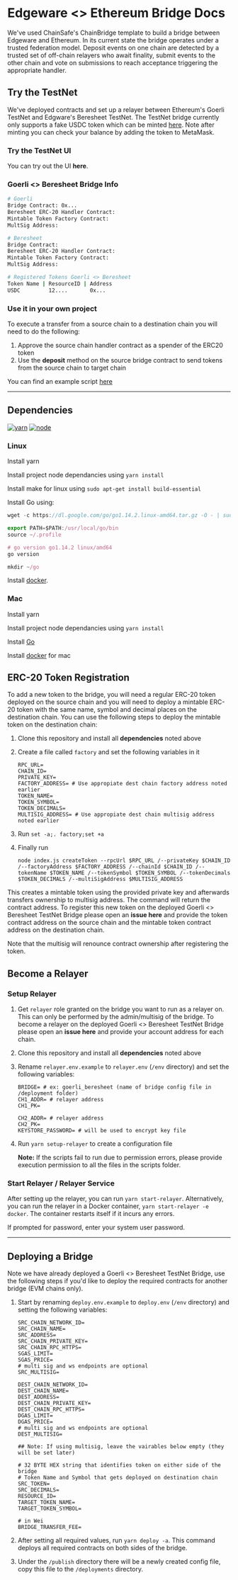 # Edgeware <> Ethereum Bridge Docs

We've used ChainSafe's ChainBridge template to build a bridge between Edgeware and Ethereum. In its current state the bridge operates under a trusted federation model. Deposit events on one chain are detected by a trusted set of off-chain relayers who await finality, submit events to the other chain and vote on submissions to reach acceptance triggering the appropriate handler.

## Try the TestNet

We've deployed contracts and set up a relayer between Ethereum's Goerli TestNet and  Edgware's Beresheet TestNet. The TestNet bridge currently only supports a fake USDC token which can be minted [here](https://goerli.etherscan.io/address/0x76D60f8eC8a1A7adccE74915394644C589fB12f6#writeContract). Note after minting you can check your balance by adding the token to MetaMask.

### Try the TestNet UI

You can try out the UI **here**. 

### Goerli <> Beresheet Bridge Info

```bash
# Goerli 
Bridge Contract: 0x...
Beresheet ERC-20 Handler Contract:
Mintable Token Factory Contract:
MultSig Address:

# Beresheet 
Bridge Contract:
Beresheet ERC-20 Handler Contract:
Mintable Token Factory Contract:
MultSig Address: 

# Registered Tokens Goerli <> Beresheet
Token Name | ResourceID | Address
USDC         12....       0x... 

```

### Use it in your own project

To execute a transfer from a source chain to a destination chain you will need to do the following:

1. Approve the source chain handler contract as a spender of the ERC20 token
2. Use the **deposit** method on the source bridge contract to send tokens from the source chain to target chain

You can find an example script [here](https://github.com/dtradeorg/usdc-bridge/blob/master/cli/bridgeTokenTransfer.js)

---

## Dependencies
[![yarn](https://img.shields.io/npm/v/yarn?label=yarn)](#) 
[![node](https://img.shields.io/npm/v/node?label=node)](#) 

### Linux

Install yarn

Install project node dependancies using `yarn install`

Install make for linux using `sudo apt-get install build-essential`

Install Go using: 

```jsx
wget -c https://dl.google.com/go/go1.14.2.linux-amd64.tar.gz -O - | sudo tar -xz -C /usr/local

export PATH=$PATH:/usr/local/go/bin
source ~/.profile

# go version go1.14.2 linux/amd64
go version

mkdir ~/go
```

Install [docker](https://docs.docker.com/engine/install/ubuntu/).

### Mac

Install yarn

Install project node dependancies using `yarn install`

Install [Go](https://jimkang.medium.com/install-go-on-mac-with-homebrew-5fa421fc55f5)

Install [docker](https://docs.docker.com/docker-for-mac/install/) for mac

## ERC-20 Token Registration

To add a new token to the bridge, you will need a regular ERC-20 token deployed on the source chain and you will need to deploy a mintable ERC-20 token with the same name, symbol and decimal places on the destination chain. You can use the following steps to deploy the mintable token on the destination chain:

1. Clone this repository and install all **dependencies** noted above
2. Create a file called `factory` and set the following variables in it

    ```
    RPC_URL=
    CHAIN_ID=
    PRIVATE_KEY=
    FACTORY_ADDRESS= # Use appropiate dest chain factory address noted earlier
    TOKEN_NAME=
    TOKEN_SYMBOL=
    TOKEN_DECIMALS=
    MULTISIG_ADDRESS= # Use appropiate dest chain multisig address noted earlier
    ```

3. Run `set -a;. factory;set +a`
4. Finally run

    ```
    node index.js createToken --rpcUrl $RPC_URL /--privateKey $CHAIN_ID /--factoryAddress $FACTORY_ADDRESS /--chainId $CHAIN_ID /--tokenName $TOKEN_NAME /--tokenSymbol $TOKEN_SYMBOL /--tokenDecimals $TOKEN_DECIMALS /--multiSigAddress $MULTISIG_ADDRESS
    ```

This creates a mintable token using the provided private key and afterwards transfers ownership to multisig address.  The command will return the contract address. 
To register this new token on the deployed Goerli <> Beresheet TestNet Bridge please open an **issue here** and provide the token contract address on the source chain and the mintable token contract address on the destination chain.

Note that the multisig will renounce contract ownership after registering the token.

## Become a Relayer

### Setup Relayer

1. Get `relayer` role granted on the bridge you want to run as a relayer on.  This can only be performed by the admin/multisig of the bridge. 
To become a relayer on the deployed Goerli <> Beresheet TestNet Bridge please open an **issue here** and provide your account address for each chain.
2. Clone this repository and install all **dependencies** noted above
3. Rename `relayer.env.example` to `relayer.env` (`/env` directory) and set the following variables:

    ```
    BRIDGE= # ex: goerli_beresheet (name of bridge config file in /deployment folder)
    CH1_ADDR= # relayer address
    CH1_PK= 

    CH2_ADDR= # relayer address
    CH2_PK=
    KEYSTORE_PASSWORD= # will be used to encrypt key file
    ```

4. Run `yarn setup-relayer` to create a configuration file

    **Note:** If the scripts fail to run due to permission errors, please provide execution permission to all the files in the scripts folder.

### Start Relayer / Relayer Service

After setting up the relayer, you can run `yarn start-relayer`. Alternatively, you can run the relayer in a Docker container,  `yarn start-relayer -e docker`. The container restarts itself if it incurs any errors. 

If prompted for password, enter your system user password.

---

## Deploying a Bridge

Note we have already deployed a Goerli <> Beresheet TestNet Bridge, use the following steps if you'd like to deploy the required contracts for another bridge (EVM chains only). 

1. Start by renaming `deploy.env.example` to `deploy.env` (`/env` directory) and setting the following variables:

    ```
    SRC_CHAIN_NETWORK_ID=
    SRC_CHAIN_NAME=
    SRC_ADDRESS=
    SRC_CHAIN_PRIVATE_KEY=
    SRC_CHAIN_RPC_HTTPS=
    SGAS_LIMIT=
    SGAS_PRICE=
    # multi sig and ws endpoints are optional
    SRC_MULTISIG=

    DEST_CHAIN_NETWORK_ID=
    DEST_CHAIN_NAME=
    DEST_ADDRESS=
    DEST_CHAIN_PRIVATE_KEY=
    DEST_CHAIN_RPC_HTTPS=
    DGAS_LIMIT=
    DGAS_PRICE=
    # multi sig and ws endpoints are optional
    DEST_MULTISIG=

    ## Note: If using multisig, leave the vairables below empty (they will be set later)

    # 32 BYTE HEX string that identifies token on either side of the bridge
    # Token Name and Symbol that gets deployed on destination chain
    SRC_TOKEN=
    SRC_DECIMALS=
    RESOURCE_ID=
    TARGET_TOKEN_NAME=
    TARGET_TOKEN_SYMBOL=

    # in Wei
    BRIDGE_TRANSFER_FEE=
    ```

2. After setting all required values, run `yarn deploy -a`. This command deploys all required contracts on both sides of the bridge.
3. Under the `/publish` directory there will be a newly created config file, copy this file to the `/deployments` directory.